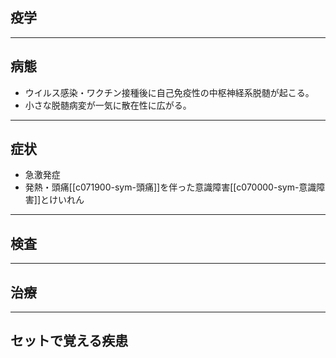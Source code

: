 ## 疫学
---
## 病態
- ウイルス感染・ワクチン接種後に自己免疫性の中枢神経系脱髄が起こる。
- 小さな脱髄病変が一気に散在性に広がる。
---
## 症状
- 急激発症
- 発熱・頭痛[[c071900-sym-頭痛]]を伴った意識障害[[c070000-sym-意識障害]]とけいれん
---
## 検査
---
## 治療
---
## セットで覚える疾患

